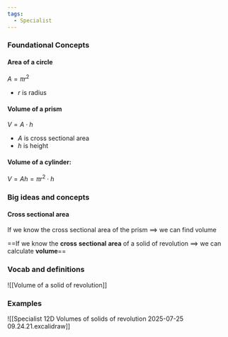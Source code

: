 ```yaml
---
tags:
  - Specialist
---
```

### Foundational Concepts
#### Area of a circle
$A=\pi r^2$
- $r$ is radius
#### Volume of a prism 
$V=A\cdot h$ 
- $A$ is cross sectional area
- $h$ is height
#### Volume of a cylinder:
$V=Ah=\pi r^2 \cdot h$

### Big ideas and concepts
#### Cross sectional area 
If we know the cross sectional area of the prism $\implies$ we can find volume

==If we know the **cross** **sectional** **area** of a solid of revolution $\implies$ we can calculate **volume**==

### Vocab and definitions
![[Volume of a solid of revolution]]
### Examples
![[Specialist 12D Volumes of solids of revolution 2025-07-25 09.24.21.excalidraw]]